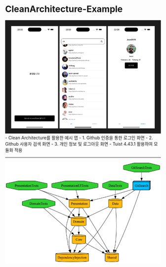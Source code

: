 # CleanArchitecture-Example
<img src="/Images/image.png">
- Clean Architecture를 활용한 예시 앱
   - 1. Github 인증을 통한 로그인 화면 
   - 2. Github 사용자 검색 화면 
   - 3. 개인 정보 및 로그아웃 화면
- Tuist 4.43.1 활용하여 모듈화 적용 

--- 

<img src="graph.png">
